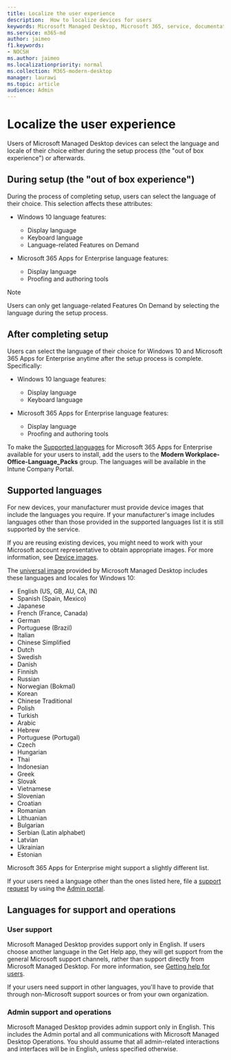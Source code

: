 ```yaml
---
title: Localize the user experience
description:  How to localize devices for users
keywords: Microsoft Managed Desktop, Microsoft 365, service, documentation
ms.service: m365-md
author: jaimeo
f1.keywords:
- NOCSH
ms.author: jaimeo
ms.localizationpriority: normal
ms.collection: M365-modern-desktop
manager: laurawi
ms.topic: article
audience: Admin
---
```


# Localize the user experience

Users of Microsoft Managed Desktop devices can select the language and locale of their choice either during the setup process (the "out of box experience") or afterwards.

## During setup (the "out of box experience")

During the process of completing setup, users can select the language of their choice. This selection affects these attributes:

- Windows 10 language features:
    - Display language
    - Keyboard language
    - Language-related Features on Demand

- Microsoft 365 Apps for Enterprise language features:
    - Display language
    - Proofing and authoring tools

> [!NOTE]
> Users can only get language-related Features On Demand by selecting the language during the setup process.

## After completing setup

Users can select the language of their choice for Windows 10 and Microsoft 365 Apps for Enterprise anytime after the setup process is complete. Specifically:

- Windows 10 language features:
    - Display language
    - Keyboard language

- Microsoft 365 Apps for Enterprise language features:
    - Display language
    - Proofing and authoring tools

To make the [Supported languages](#supported-languages) for Microsoft 365 Apps for Enterprise available for your users to install, add the users to the **Modern Workplace-Office-Language_Packs** group. The languages will be available in the Intune Company Portal.


## Supported languages

For new devices, your manufacturer must provide device images that include the languages you require. If your manufacturer's image includes languages other than those provided in the supported languages list it is still supported by the service.

If you are reusing existing devices, you might need to work with your Microsoft account representative to obtain appropriate images. For more information, see [Device images](../service-description/device-images.md).

The [universal image](../service-description/device-images.md#universal-image) provided by Microsoft Managed Desktop includes these languages and locales for Windows 10:

- English (US, GB, AU, CA, IN)
- Spanish (Spain, Mexico)
- Japanese
- French (France, Canada)
- German
- Portuguese (Brazil)
- Italian
- Chinese Simplified
- Dutch  
- Swedish
- Danish  
- Finnish 
- Russian 
- Norwegian (Bokmal)
- Korean
- Chinese Traditional
- Polish
- Turkish
- Arabic
- Hebrew
- Portuguese (Portugal)
- Czech
- Hungarian
- Thai
- Indonesian
- Greek
- Slovak
- Vietnamese
- Slovenian
- Croatian
- Romanian
- Lithuanian
- Bulgarian
- Serbian (Latin alphabet)
- Latvian
- Ukrainian
- Estonian

Microsoft 365 Apps for Enterprise might support a slightly different list.

If your users need a language other than the ones listed here, file a [support request](../working-with-managed-desktop/admin-support.md) by using the [Admin portal](access-admin-portal.md).

## Languages for support and operations

### User support
Microsoft Managed Desktop provides support only in English. If users choose another language in the Get Help app, they will get support from the general Microsoft support channels, rather than support directly from Microsoft Managed Desktop. For more information, see [Getting help for users](../working-with-managed-desktop/end-user-support.md).

If your users need support in other languages, you'll have to provide that through non-Microsoft support sources or from your own organization.

### Admin support and operations
Microsoft Managed Desktop provides admin support only in English. This includes the Admin portal and all communications with Microsoft Managed Desktop Operations. You should assume that all admin-related interactions and interfaces will be in English, unless specified otherwise.


